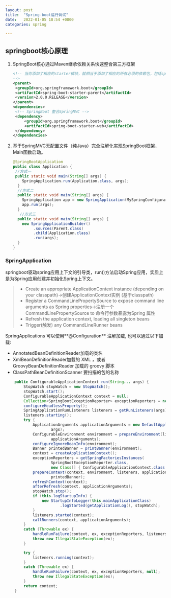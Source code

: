 ```yaml
---
layout: post
title:  "Spring-boot运行调试"
date:   2022-01-05 18:54 +0800
categories: spring

---
```


## springboot核心原理

1. SpringBoot核心通过Maven继承依赖关系快速整合第三方框架

   ```xml
   <!-- 当你添加了相应的starter模块，就相当于添加了相应的所有必须的依赖包，包括spring-boot-starter（这是Spring Boot的核心启动器，包含了自动配置、日志和YAML）；spring-boot-starter-test（支持常规的测试依赖，包括JUnit、Hamcrest、Mockito以及spring-test模块）；spring-boot-starter-web （支持全栈式Web开发，包括Tomcat和spring-webmvc）等相关依赖。
   -->
   <parent>
   	<groupId>org.springframework.boot</groupId>
   	<artifactId>spring-boot-starter-parent</artifactId>
   	<version>2.0.0.RELEASE</version>	
   </parent>
   <dependencies>
   	<!-- SpringBoot 整合SpringMVC -->
   	<dependency>
   		<groupId>org.springframework.boot</groupId>
   		<artifactId>spring-boot-starter-web</artifactId>
   	</dependency>
   </dependencies>
   ```
   
2. 基于SpringMVC无配置文件（纯Java）完全注解化实现SpringBoot框架，Main函数启动。

   ```java
   @SpringBootApplication 
   public class Application {
   	//方式一
   	public static void main(String[] args) {
       SpringApplication.run(Application.class, args);
     }
     //方式二
     public static void main(String[] args) {
       SpringApplication app = new SpringApplication(MySpringConfiguration.class);
       app.run(args);
     }
	  //方式三
     public static void main(String[] args) {
       new SpringApplicationBuilder()
            .sources(Parent.class)
            .child(Application.class)
            .run(args);
     }
   }
   ```

### SpringApplication

springboot驱动spring应用上下文的引导类，run()方法启动Spring应用，实质上是为Spring应用创建并初始化Spring上下文。

> - Create an appropriate ApplicationContext instance (depending on your classpath)->创建ApplicationContext实例 (基于classpath)
> - Register a CommandLinePropertySource to expose command line arguments as Spring properties->注册一个 CommandLinePropertySource to 命令行参数暴露为Spring 属性
> - Refresh the application context, loading all singleton beans
> - Trigger(触发) any CommandLineRunner beans

SpringApplications 可以使用**@Configuration** 注解加载, 也可以通过以下加载:

- AnnotatedBeanDefinitionReader加载的类名
- XmlBeanDefinitionReader加载的 XML ，或者 GroovyBeanDefinitionReader 加载的 groovy 脚本
- ClassPathBeanDefinitionScanner 要扫描的包的名称

```java
	public ConfigurableApplicationContext run(String... args) {
		StopWatch stopWatch = new StopWatch();
		stopWatch.start();
		ConfigurableApplicationContext context = null;
		Collection<SpringBootExceptionReporter> exceptionReporters = new ArrayList<>();
		configureHeadlessProperty();
		SpringApplicationRunListeners listeners = getRunListeners(args);
		listeners.starting();
		try {
			ApplicationArguments applicationArguments = new DefaultApplicationArguments(
					args);
			ConfigurableEnvironment environment = prepareEnvironment(listeners,
					applicationArguments);
			configureIgnoreBeanInfo(environment);
			Banner printedBanner = printBanner(environment);
			context = createApplicationContext();
			exceptionReporters = getSpringFactoriesInstances(
					SpringBootExceptionReporter.class,
					new Class[] { ConfigurableApplicationContext.class }, context);
			prepareContext(context, environment, listeners, applicationArguments,
					printedBanner);
			refreshContext(context);
			afterRefresh(context, applicationArguments);
			stopWatch.stop();
			if (this.logStartupInfo) {
				new StartupInfoLogger(this.mainApplicationClass)
						.logStarted(getApplicationLog(), stopWatch);
			}
			listeners.started(context);
			callRunners(context, applicationArguments);
		}
		catch (Throwable ex) {
			handleRunFailure(context, ex, exceptionReporters, listeners);
			throw new IllegalStateException(ex);
		}

		try {
			listeners.running(context);
		}
		catch (Throwable ex) {
			handleRunFailure(context, ex, exceptionReporters, null);
			throw new IllegalStateException(ex);
		}
		return context;
	}
```
